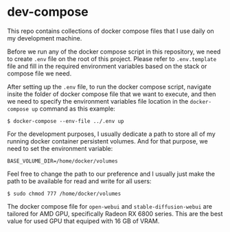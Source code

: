 # dev-compose
This repo contains collections of docker compose files that I use daily on my development machine.

Before we run any of the docker compose script in this repository, we need to create `.env` file on the root of this project. Please refer to `.env.template` file and fill in the required environment variables based on the stack or compose file we need.

After setting up the `.env` file, to run the docker compose script, navigate insite the folder of docker compose file that we want to execute, and then we need to specify the environment variables file location in the `docker-compose up` command as this example:

```
$ docker-compose --env-file ../.env up 
```

For the development purposes, I usually dedicate a path to store all of my running docker container persistent volumes. And for that purpose, we need to set the environment variable:

```
BASE_VOLUME_DIR=/home/docker/volumes
```

Feel free to change the path to our preference and I usually just make the path to be available for read and write for all users:

```
$ sudo chmod 777 /home/docker/volumes
```

The docker compose file for `open-webui` and `stable-diffusion-webui` are tailored for AMD GPU, specifically Radeon RX 6800 series. This are the best value for used GPU that equiped with 16 GB of VRAM.
